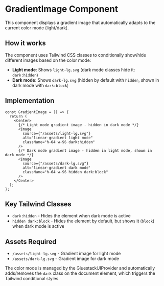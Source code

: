 # GradientImage Component

This component displays a gradient image that automatically adapts to the current color mode (light/dark).

## How it works

The component uses Tailwind CSS classes to conditionally show/hide different images based on the color mode:

- **Light mode**: Shows `light-lg.svg` (dark mode classes hide it: `dark:hidden`)
- **Dark mode**: Shows `dark-lg.svg` (hidden by default with `hidden`, shown in dark mode with `dark:block`)

## Implementation

```tsx
const GradientImage = () => {
  return (
    <Center>
      {/* Light mode gradient image - hidden in dark mode */}
      <Image
        source={"/assets/light-lg.svg"}
        alt="linear-gradient light mode"
        className="h-64 w-96 dark:hidden"
      />
      {/* Dark mode gradient image - hidden in light mode, shown in dark mode */}
      <Image
        source={"/assets/dark-lg.svg"}
        alt="linear-gradient dark mode"
        className="h-64 w-96 hidden dark:block"
      />
    </Center>
  );
};
```

## Key Tailwind Classes

- `dark:hidden` - Hides the element when dark mode is active
- `hidden dark:block` - Hides the element by default, but shows it (`block`) when dark mode is active

## Assets Required

- `/assets/light-lg.svg` - Gradient image for light mode
- `/assets/dark-lg.svg` - Gradient image for dark mode

The color mode is managed by the GluestackUIProvider and automatically adds/removes the `dark` class on the document element, which triggers the Tailwind conditional styles.
